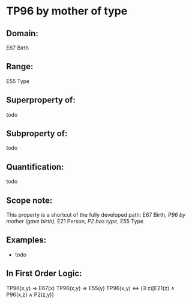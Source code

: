 # TP96 by mother of type

## Domain: 

E67 Birth

## Range: 

E55 Type

## Superproperty of: 

todo

## Subproperty of: 

todo

## Quantification: 

todo

## Scope note: 

This property is a shortcut of the fully developed path: E67 Birth, _P96 by mother (gave birth)_, E21 Person, _P2 has type_, E55 Type

## Examples: 

* todo

## In First Order Logic: 

TP96(x,y) ⇒ E67(x)
TP96(x,y) ⇒ E55(y)
TP96(x,y) ⇔ (∃ z)[E21(z) ∧ P96(x,z) ∧ P2(z,y)]

